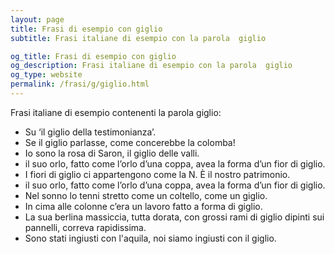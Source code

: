 ```yaml
---
layout: page
title: Frasi di esempio con giglio 
subtitle: Frasi italiane di esempio con la parola  giglio

og_title: Frasi di esempio con giglio 
og_description: Frasi italiane di esempio con la parola  giglio
og_type: website
permalink: /frasi/g/giglio.html
---
```


Frasi italiane di esempio contenenti la parola giglio:


- Su ‘il giglio della testimonianza’.
- Se il giglio parlasse, come concerebbe la colomba!
- Io sono la rosa di Saron, il giglio delle valli.
- il suo orlo, fatto come l’orlo d’una coppa, avea la forma d’un fior di giglio.
- I fiori di giglio ci appartengono come la N. È il nostro patrimonio.
- il suo orlo, fatto come l’orlo d’una coppa, avea la forma d’un fior di giglio.
- Nel sonno lo tenni stretto come un coltello, come un giglio.
- In cima alle colonne c’era un lavoro fatto a forma di giglio.
- La sua berlina massiccia, tutta dorata, con grossi rami di giglio dipinti sui pannelli, correva rapidissima.
- Sono stati ingiusti con l'aquila, noi siamo ingiusti con il giglio.
